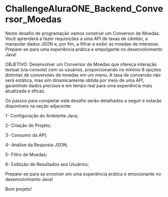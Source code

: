 # ChallengeAluraONE_Backend_Conversor_Moedas 

Neste desafio de programação vamos construir um Conversor de Moedas. 
Você aprenderá a fazer requisições a uma API de taxas de câmbio, a manipular dados JSON e, por fim, a filtrar e exibir as moedas de interesse. 
Prepare-se para uma experiência prática e empolgante no desenvolvimento Java!

OBJETIVO: Desenvolver um Conversor de Moedas que ofereça interação textual (via console) com os usuários, 
proporcionando no mínimo 6 opções distintas de conversões de moedas em um menu. 
A taxa de conversão não será estática, mas sim dinamicamente obtida por meio de uma API, 
garantindo dados precisos e em tempo real para uma experiência mais atualizada e eficaz.

Os passos para completar este desafio serão detalhados a seguir e estarão disponíveis na seção adjacente:

1- Configuração do Ambiente Java;

2- Criação do Projeto;

3- Consumo da API;

4- Análise da Resposta JSON;

5- Filtro de Moedas;

6- Exibição de Resultados aos Usuários;

Prepare-se para se envolver em uma experiência prática e emocionante no desenvolvimento Java!

Bom projeto!


